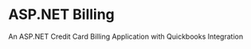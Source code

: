 ASP.NET Billing
==============

An ASP.NET Credit Card Billing Application with Quickbooks Integration
